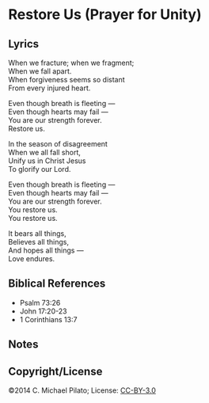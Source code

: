 # Restore Us (Prayer for Unity)

## Lyrics

When we fracture; when we fragment;  
When we fall apart.  
When forgiveness seems so distant  
From every injured heart.  

Even though breath is fleeting —  
Even though hearts may fail —  
You are our strength forever.  
Restore us.  

In the season of disagreement  
When we all fall short,  
Unify us in Christ Jesus  
To glorify our Lord.  

Even though breath is fleeting —  
Even though hearts may fail —  
You are our strength forever.  
You restore us.  
You restore us.  

It bears all things,  
Believes all things,  
And hopes all things —  
Love endures.  

## Biblical References

* Psalm 73:26
* John 17:20-23
* 1 Corinthians 13:7

## Notes

## Copyright/License

©2014 C. Michael Pilato; License: [CC-BY-3.0](https://creativecommons.org/licenses/by/3.0/)
